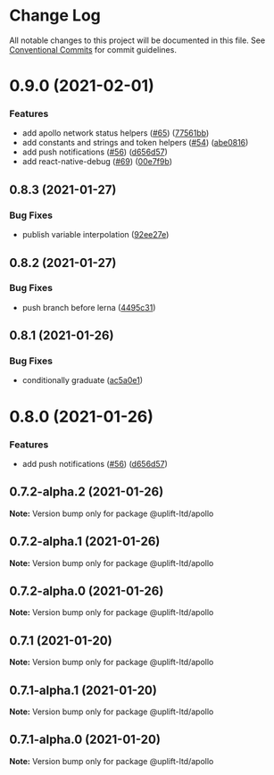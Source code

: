 # Change Log

All notable changes to this project will be documented in this file. See
[Conventional Commits](https://conventionalcommits.org) for commit guidelines.

# 0.9.0 (2021-02-01)

### Features

- add apollo network status helpers ([#65](https://github.com/uplift-ltd/nexus/issues/65))
  ([77561bb](https://github.com/uplift-ltd/nexus/commit/77561bb91d4b80eaf35aa6161a74f24427a4f6d3))
- add constants and strings and token helpers ([#54](https://github.com/uplift-ltd/nexus/issues/54))
  ([abe0816](https://github.com/uplift-ltd/nexus/commit/abe08162dec2552c083680fde4ce80bf9d4b6675))
- add push notifications ([#56](https://github.com/uplift-ltd/nexus/issues/56))
  ([d656d57](https://github.com/uplift-ltd/nexus/commit/d656d57fa545c77c9c28aab77e57ea43a2bacc60))
- add react-native-debug ([#69](https://github.com/uplift-ltd/nexus/issues/69))
  ([00e7f9b](https://github.com/uplift-ltd/nexus/commit/00e7f9bcbb978be76b79c90be1df4100801f7b7b))

## 0.8.3 (2021-01-27)

### Bug Fixes

- publish variable interpolation
  ([92ee27e](https://github.com/uplift-ltd/nexus/commit/92ee27e2b1a473d14e95120fd9835f90e2b4b0d0))

## 0.8.2 (2021-01-27)

### Bug Fixes

- push branch before lerna
  ([4495c31](https://github.com/uplift-ltd/nexus/commit/4495c311019edad65242fddfcbec3763a86f528c))

## 0.8.1 (2021-01-26)

### Bug Fixes

- conditionally graduate
  ([ac5a0e1](https://github.com/uplift-ltd/nexus/commit/ac5a0e1fc880399a0b498e7eac042f1572fee991))

# 0.8.0 (2021-01-26)

### Features

- add push notifications ([#56](https://github.com/uplift-ltd/nexus/issues/56))
  ([d656d57](https://github.com/uplift-ltd/nexus/commit/d656d57fa545c77c9c28aab77e57ea43a2bacc60))

## 0.7.2-alpha.2 (2021-01-26)

**Note:** Version bump only for package @uplift-ltd/apollo

## 0.7.2-alpha.1 (2021-01-26)

**Note:** Version bump only for package @uplift-ltd/apollo

## 0.7.2-alpha.0 (2021-01-26)

**Note:** Version bump only for package @uplift-ltd/apollo

## 0.7.1 (2021-01-20)

**Note:** Version bump only for package @uplift-ltd/apollo

## 0.7.1-alpha.1 (2021-01-20)

**Note:** Version bump only for package @uplift-ltd/apollo

## 0.7.1-alpha.0 (2021-01-20)

**Note:** Version bump only for package @uplift-ltd/apollo
